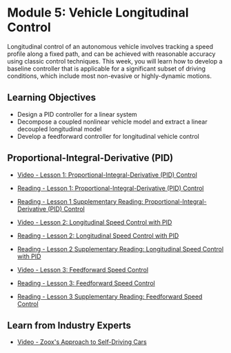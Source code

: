# Module 5: Vehicle Longitudinal Control

Longitudinal control of an autonomous vehicle involves tracking a speed profile along a fixed path, and can be achieved with reasonable accuracy using classic control techniques. This week, you will learn how to develop a baseline controller that is applicable for a significant subset of driving conditions, which include most non-evasive or highly-dynamic motions.

## Learning Objectives

- Design a PID controller for a linear system
- Decompose a coupled nonlinear vehicle model and extract a linear decoupled longitudinal model
- Develop a feedforward controller for longitudinal vehicle control

## Proportional-Integral-Derivative (PID)

- [Video - Lesson 1: Proportional-Integral-Derivative (PID) Control](https://www.coursera.org/learn/intro-self-driving-cars/lecture/QMOMH/lesson-1-proportional-integral-derivative-pid-control)

- [Reading - Lesson 1: Proportional-Integral-Derivative (PID) Control](./Readings/C1M5L1-PID_Control.pdf)

- [Reading - Lesson 1 Supplementary Reading: Proportional-Integral-Derivative (PID) Control](https://www.coursera.org/learn/intro-self-driving-cars/supplement/PXljB/lesson-1-supplementary-reading-proportional-integral-derivative-pid-control)

- [Video - Lesson 2: Longitudinal Speed Control with PID](https://www.coursera.org/learn/intro-self-driving-cars/lecture/6qs1g/lesson-2-longitudinal-speed-control-with-pid)

- [Reading - Lesson 2: Longitudinal Speed Control with PID](./Readings/C1M5L2-Longitudinal_Speed_Control_with_PID.pdf)

- [Reading - Lesson 2 Supplementary Reading: Longitudinal Speed Control with PID](https://ftp.idu.ac.id/wp-content/uploads/ebook/tdg/TERRAMECHANICS%20AND%20MOBILITY/epdf.pub_vehicle-dynamics-and-control-2nd-edition.pdf)

- [Video - Lesson 3: Feedforward Speed Control](https://www.coursera.org/learn/intro-self-driving-cars/lecture/bj4Xw/lesson-3-feedforward-speed-control)

- [Reading - Lesson 3: Feedforward Speed Control](./Readings/C1M5L3-Feedforward_Speed_Control.pdf)

- [Reading - Lesson 3 Supplementary Reading: Feedforward Speed Control](https://d3c33hcgiwev3.cloudfront.net/fdEeaiDvEem3Cw5hhdQCGg_7e168b3020ef11e99a25a9f602841cc7_Feedforward-speed-control.pdf?Expires=1708560000&Signature=bFNFAHPGtagAPaPtqUKiDtULVgVKL~HB5S7CiOHSEi5D4CgMAnzXzUMK7QBofXbCK9MfwxfUgUVpp75qQnjqLyZ1sDExLS3-1BbZEpuvQdA-uFUsA5SDgwAsyYcnaxePS~8tNQL9t~JBLDS38JMHsJ65Y-n9aqArDjfro0PEivU_&Key-Pair-Id=APKAJLTNE6QMUY6HBC5A)

## Learn from Industry Experts

- [Video - Zoox's Approach to Self-Driving Cars](https://www.coursera.org/learn/intro-self-driving-cars/lecture/mjGku/zooxs-approach-to-self-driving-cars)